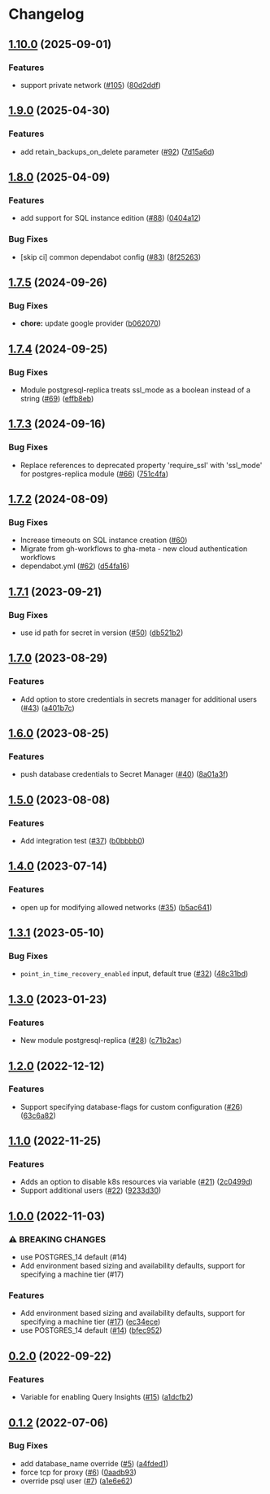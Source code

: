 # Changelog

## [1.10.0](https://github.com/entur/terraform-google-sql-db/compare/v1.9.0...v1.10.0) (2025-09-01)


### Features

* support private network ([#105](https://github.com/entur/terraform-google-sql-db/issues/105)) ([80d2ddf](https://github.com/entur/terraform-google-sql-db/commit/80d2ddf04de1dc7f4b9049d7860b2ed312aeb037))

## [1.9.0](https://github.com/entur/terraform-google-sql-db/compare/v1.8.0...v1.9.0) (2025-04-30)


### Features

* add retain_backups_on_delete parameter ([#92](https://github.com/entur/terraform-google-sql-db/issues/92)) ([7d15a6d](https://github.com/entur/terraform-google-sql-db/commit/7d15a6d421456c874c691fbb801a3b6d61f4c212))

## [1.8.0](https://github.com/entur/terraform-google-sql-db/compare/v1.7.5...v1.8.0) (2025-04-09)


### Features

* add support for SQL instance edition ([#88](https://github.com/entur/terraform-google-sql-db/issues/88)) ([0404a12](https://github.com/entur/terraform-google-sql-db/commit/0404a120a163e5df9775dba6329f43e9f39943e8))


### Bug Fixes

* [skip ci] common dependabot config ([#83](https://github.com/entur/terraform-google-sql-db/issues/83)) ([8f25263](https://github.com/entur/terraform-google-sql-db/commit/8f252630d3bdbe816963135ae69f7c82b4765523))

## [1.7.5](https://github.com/entur/terraform-google-sql-db/compare/v1.7.4...v1.7.5) (2024-09-26)


### Bug Fixes

* **chore:** update google provider ([b062070](https://github.com/entur/terraform-google-sql-db/commit/b06207080d95aa80cf7c7c448d78f8c1bba170d2))

## [1.7.4](https://github.com/entur/terraform-google-sql-db/compare/v1.7.3...v1.7.4) (2024-09-25)


### Bug Fixes

* Module postgresql-replica treats ssl_mode as a boolean instead of a string ([#69](https://github.com/entur/terraform-google-sql-db/issues/69)) ([effb8eb](https://github.com/entur/terraform-google-sql-db/commit/effb8ebf3caa89052a53a76b7843f8e387d6d29e))

## [1.7.3](https://github.com/entur/terraform-google-sql-db/compare/v1.7.2...v1.7.3) (2024-09-16)


### Bug Fixes

* Replace references to deprecated property 'require_ssl' with 'ssl_mode' for postgres-replica module ([#66](https://github.com/entur/terraform-google-sql-db/issues/66)) ([751c4fa](https://github.com/entur/terraform-google-sql-db/commit/751c4fa2439324d9dac157a4952ae74c4e0f3ddc))

## [1.7.2](https://github.com/entur/terraform-google-sql-db/compare/v1.7.1...v1.7.2) (2024-08-09)


### Bug Fixes

* Increase timeouts on SQL instance creation ([#60](https://github.com/entur/terraform-google-sql-db/issues/60))
* Migrate from gh-workflows to gha-meta - new cloud authentication workflows
* dependabot.yml ([#62](https://github.com/entur/terraform-google-sql-db/issues/62)) ([d54fa16](https://github.com/entur/terraform-google-sql-db/commit/d54fa16e6264e986df769f8f4312066fc9b4ddc9))
  

## [1.7.1](https://github.com/entur/terraform-google-sql-db/compare/v1.7.0...v1.7.1) (2023-09-21)


### Bug Fixes

* use id path for secret in version ([#50](https://github.com/entur/terraform-google-sql-db/issues/50)) ([db521b2](https://github.com/entur/terraform-google-sql-db/commit/db521b2330eede7e696b23af9982fd440f7fe107))

## [1.7.0](https://github.com/entur/terraform-google-sql-db/compare/v1.6.0...v1.7.0) (2023-08-29)


### Features

* Add option to store credentials in secrets manager for additional users ([#43](https://github.com/entur/terraform-google-sql-db/issues/43)) ([a401b7c](https://github.com/entur/terraform-google-sql-db/commit/a401b7c1ed789fccba73180289a6895956f88d98))

## [1.6.0](https://github.com/entur/terraform-google-sql-db/compare/v1.5.0...v1.6.0) (2023-08-25)


### Features

* push database credentials to Secret Manager ([#40](https://github.com/entur/terraform-google-sql-db/issues/40)) ([8a01a3f](https://github.com/entur/terraform-google-sql-db/commit/8a01a3ff0f9f94f87374ed688887e7269f440265))

## [1.5.0](https://github.com/entur/terraform-google-sql-db/compare/v1.4.0...v1.5.0) (2023-08-08)


### Features

* Add integration test ([#37](https://github.com/entur/terraform-google-sql-db/issues/37)) ([b0bbbb0](https://github.com/entur/terraform-google-sql-db/commit/b0bbbb03b186b44cfc9fb5b57fd2fffbea83e7d5))

## [1.4.0](https://github.com/entur/terraform-google-sql-db/compare/v1.3.1...v1.4.0) (2023-07-14)


### Features

* open up for modifying allowed networks ([#35](https://github.com/entur/terraform-google-sql-db/issues/35)) ([b5ac641](https://github.com/entur/terraform-google-sql-db/commit/b5ac6411dacc2c9a9231ab9f4a2a165b285b0a65))

## [1.3.1](https://github.com/entur/terraform-google-sql-db/compare/v1.3.0...v1.3.1) (2023-05-10)


### Bug Fixes

* `point_in_time_recovery_enabled` input, default true ([#32](https://github.com/entur/terraform-google-sql-db/issues/32)) ([48c31bd](https://github.com/entur/terraform-google-sql-db/commit/48c31bd451ed74d845df55f5b5906a009dca47dc))

## [1.3.0](https://github.com/entur/terraform-google-sql-db/compare/v1.2.0...v1.3.0) (2023-01-23)


### Features

* New module postgresql-replica ([#28](https://github.com/entur/terraform-google-sql-db/issues/28)) ([c71b2ac](https://github.com/entur/terraform-google-sql-db/commit/c71b2ac1df87e6f982759129ae54f33442ecb01e))

## [1.2.0](https://github.com/entur/terraform-google-sql-db/compare/v1.1.0...v1.2.0) (2022-12-12)


### Features

* Support specifying database-flags for custom configuration ([#26](https://github.com/entur/terraform-google-sql-db/issues/26)) ([63c6a82](https://github.com/entur/terraform-google-sql-db/commit/63c6a822b9991617231163e95022973ba343683a))

## [1.1.0](https://github.com/entur/terraform-google-sql-db/compare/v1.0.0...v1.1.0) (2022-11-25)


### Features

* Adds an option to disable k8s resources via variable ([#21](https://github.com/entur/terraform-google-sql-db/issues/21)) ([2c0499d](https://github.com/entur/terraform-google-sql-db/commit/2c0499dbb1d4e100ed6b298d8d1b26a0ab98adc7))
* Support additional users ([#22](https://github.com/entur/terraform-google-sql-db/issues/22)) ([9233d30](https://github.com/entur/terraform-google-sql-db/commit/9233d30e107b0e15fef6da43da6b0cdf7898bd4b))

## [1.0.0](https://github.com/entur/terraform-google-sql-db/compare/v0.2.0...v1.0.0) (2022-11-03)


### ⚠ BREAKING CHANGES

* use POSTGRES_14 default (#14)
* Add environment based sizing and availability defaults, support for specifying a machine tier (#17)

### Features

* Add environment based sizing and availability defaults, support for specifying a machine tier ([#17](https://github.com/entur/terraform-google-sql-db/issues/17)) ([ec34ece](https://github.com/entur/terraform-google-sql-db/commit/ec34ece689229746df0b372765f69afe2afefd2c))
* use POSTGRES_14 default ([#14](https://github.com/entur/terraform-google-sql-db/issues/14)) ([bfec952](https://github.com/entur/terraform-google-sql-db/commit/bfec952b9d9fb70dc838f7eb3d7b0bba3b7b233a))

## [0.2.0](https://github.com/entur/terraform-google-sql-db/compare/v0.1.2...v0.2.0) (2022-09-22)


### Features

* Variable for enabling Query Insights ([#15](https://github.com/entur/terraform-google-sql-db/issues/15)) ([a1dcfb2](https://github.com/entur/terraform-google-sql-db/commit/a1dcfb23d540a76fd1eaf66b322e816745b700c5))

## [0.1.2](https://github.com/entur/terraform-google-sql-db/compare/v0.1.1...v0.1.2) (2022-07-06)


### Bug Fixes

* add database_name override ([#5](https://github.com/entur/terraform-google-sql-db/issues/5)) ([a4fded1](https://github.com/entur/terraform-google-sql-db/commit/a4fded1096bb658633a05db57f8adcf248b776a5))
* force tcp for proxy ([#6](https://github.com/entur/terraform-google-sql-db/issues/6)) ([0aadb93](https://github.com/entur/terraform-google-sql-db/commit/0aadb931e78c203823a99e501d101dbee05cb798))
* override psql user ([#7](https://github.com/entur/terraform-google-sql-db/issues/7)) ([a1e6e62](https://github.com/entur/terraform-google-sql-db/commit/a1e6e622bdf5b85eda6fcc9280833ef7fd748fe4))
